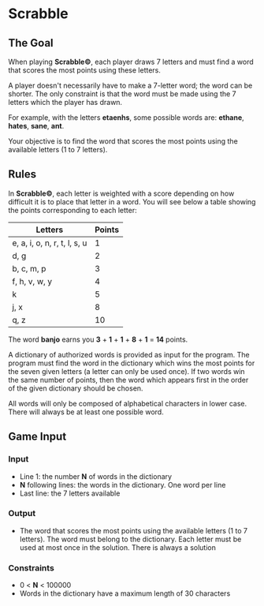 # Scrabble

## The Goal

When playing **Scrabble©**, each player draws 7 letters and must find a word
that scores the most points using these letters.

A player doesn't necessarily have to make a 7-letter word; the word can be
shorter. The only constraint is that the word must be made using the 7 letters
which the player has drawn.

For example, with the letters **etaenhs**, some possible words are: **ethane**,
**hates**, **sane**, **ant**.

Your objective is to find the word that scores the most points using the
available letters (1 to 7 letters).

## Rules

In **Scrabble©**, each letter is weighted with a score depending on how
difficult it is to place that letter in a word. You will see below a table
showing the points corresponding to each letter:

| Letters                      | Points |
| ---------------------------- | ------ |
| e, a, i, o, n, r, t, l, s, u | 1      |
| d, g                         | 2      |
| b, c, m, p                   | 3      |
| f, h, v, w, y                | 4      |
| k                            | 5      |
| j, x                         | 8      |
| q, z                         | 10     |

The word **banjo** earns you **3** + **1** + **1** + **8** + **1** = **14**
points.

A dictionary of authorized words is provided as input for the program. The
program must find the word in the dictionary which wins the most points for the
seven given letters (a letter can only be used once). If two words win the same
number of points, then the word which appears first in the order of the given
dictionary should be chosen.

All words will only be composed of alphabetical characters in lower case. There
will always be at least one possible word.

## Game Input

### Input

-   Line 1: the number **N** of words in the dictionary
-   **N** following lines: the words in the dictionary. One word per line
-   Last line: the 7 letters available

### Output

-   The word that scores the most points using the available letters (1 to 7
    letters). The word must belong to the dictionary. Each letter must be used
    at most once in the solution. There is always a solution

### Constraints

-   0 &lt; **N** &lt; 100000
-   Words in the dictionary have a maximum length of 30 characters
